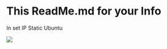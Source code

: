# This ReadMe.md for your Info
In set IP Static Ubuntu

<img src="https://github.com/codedadu/Linux-Bash-Config/blob/master/Ubuntu%20Server%2018.04.x%20LTS/Set%20Ip%20Static%20Ubuntu%2018.04.02%20LTS%20with%20Netplan.PNG"/>
